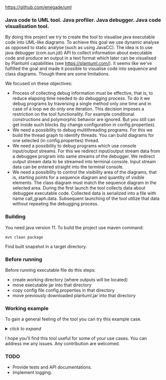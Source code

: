 
https://github.com/enegade/uml

### Java code to UML tool. Java profiler. Java debugger. Java code visualisation tool.

By doing this project we try to create the tool to visualise java executable code into UML-like diagrams. To achieve this goal we use dynamic analyse as opposed to static analyse (such as using JavaCC). The idea is to use java debugger (com.sun.jdi) API to collect information about executable code and produce an output in a text format which later can be visualised by Plantuml capabilities (see https://plantuml.com/). it seems like we've fulfilled the goal and made it possible to visualise code into sequence and class diagrams. Though there are some limitations.

We focused on these objectives:
- Process of collecting debug information must be effective, that is, to reduce elapsing time needed to do debugging process. To do it we debug programs by traversing a single method only one time and in case of a loop we do only one iteration. This decision imposes a restriction on the tool functionality. For example conditional constructions and polymorphic behavior are ignored. But you still can get inside such blocks (by change configuration in config.properties). 
- We need a possibility to debug multithreading programs. For this we build the thread graph to identify threads. You can build diagrams for one selected (in config.properties) thread.
- We need a possibility to debug programs which use console input/output streams. For this we redirect input/output stream data from a debuggee program into same streams of the debugger. We redirect output stream data to be streamed into terminal console. Input stream data can be entered straight into the terminal console.
- We need a possibility to control the visibility area of the diagrams, that is, starting points for a sequence diagram and quantity of visible elements. The class diagram must match the sequence diagram in the selected area. During the first launch the tool collects data about debuggee executable code. Collected data is serialized into a file with name call_graph.data. Subsequent launching of the tool utilize that data without repeating the debugging process.


### Building

You need java version 11. To build the project use maven command:
```code
mvn clean package
```
Find built snapshot in a target directory.


### Before running

Before running executable file do this steps:
- create working directory (where outputs will be located)
- move executable jar into that directory
- copy config file config.properties in that directory
- move previously downloaded plantuml.jar into that directory


### Working example

To gain a general feeling of the tool you can try this example case.

<details>
  <summary><i>click to expand</i></summary>

In this example we try to explain base features. For simplicity, we'll be using junit example. For prerequisites, you need to look at https://github.com/junit-team/junit4/wiki/Getting-started

Do this steps:

- Do [before running](#before-running) steps.

- Edit config.properties and set parameters:
```code
startup.from.class=CalculatorTest
startup.from.method=void evaluatesExpression()
```
Edit <i>argument.options</i> parameter, so it points to a right classpath where junit libraries and example code are located.

- Move into working directory and use terminal to run commands:
```code
java -jar uml-0.0.1-SNAPSHOT-jar-with-dependencies.jar
```

- Output files class.txt and sequence.txt represents uml diagrams in plantuml text format. You can convert it to svg format using commands:
```code
java -jar plantuml.jar sequence.txt -tsvg
java -jar plantuml.jar class.txt -tsvg
```

- To acquire diagrams in convenient png format you need to use inkscape tool (installing separately) that can convert svg to png. Run commands:
```code
inkscape -z -e sequence.png -w 3518 -h 3294 -b '#ffffff' sequence.svg
inkscape -z -e class.png -w 2408 -h 1126 -b '#ffffff' class.svg
```
||
|----|
| :point_up: <i>There are tips for using inkscape. To change output image scale use option -w to set required width and -h to set required height. Original scale you can find in inkscape output text (look for text like </i>Area 0:0:2408:1126 exported to <i>).</i> |

<details>
  <summary>resulting diagrams (<i>click to expand</i>)</summary>
 
  ![alt text](https://github.com/enegade/uml/blob/master/docs/imgs/readme/sequence_1.png?raw=true)
  ![alt text](https://github.com/enegade/uml/blob/master/docs/imgs/readme/class_1.png?raw=true)
</details>

You can see thread map of running code. For that run
```code
java -jar plantuml.jar threads.txt -tsvg
inkscape -z -e threads.png -w 729 -h 94 -b '#ffffff' threads.svg
```
<details>
  <summary>resulting thread graph (<i>click to expand</i>)</summary>
  
  ![alt text](https://github.com/enegade/uml/blob/master/docs/imgs/readme/threads.png?raw=true)
</details>

Diagrams can be built for code running in a selected thread. By default, the main thread is selected. It is possible to select other thread by editing thread_creating_order parameter in config.properties.

Output file call_graph.data contains serialized call graph of the running code. In the first run the tool generates this file. In the subsequent runs the tool checks for the presence of this file and if so does not run debuggee program again. This file contains information that is collected during debugger process and used to build diagrams. Area visible on diagrams is limited by a configuration, so you can change displayed scope by editing *_types.json file.

To have ability to change visible area on the diagrams we use selectors that represented in json format. Using the selectors you can specify a type or a method. *_types.json contains a list of all types, information about which was collected during debugging process. The diagrams are built in specified way. The sequence diagram is built first. Then types and relations displayed on the sequence diagram are reflected on the class diagram. You can apply filters to types and methods. Existed filters are: **starting**, **trimming**, **hidden**, **suppressed**, **skipped**. If you apply a filter to a type it means that the filter is applied to all methods defined by the type.
- **starting** - specify methods the sequence diagram is started from.
- **trimming** - specify methods the sequence diagram is stopped on. These methods are rendered on the diagram in a red color. By default, the rendering depth is 5. You can change this behavior by editing config.properties.
- **suppressed** - specify methods the sequence diagram is stopped on. These methods are rendered like simple operation. By default, all methods defined in String type are **suppressed**. If within visible part of the sequence diagram an object is created and this object has not calls from or to, then **suppressed** filter is applied to constructor of this object. The types which is pointed by this filter are not rendered on the class diagram. By default, Object type is not rendered on the class diagram.
- **hidden** - specify methods which are not rendered on the diagrams.
- **skipped** - specify methods which are not rendered on the diagrams. But transitive methods which are called inside will be rendered.

For example, you can edit the diagram from the previous steps:
- Find a type selector named <i>java.lang.ClassLoader</i>.
- Find a method named <i>java.lang.Class loadClass(java.lang.String)</i>.
- Change the **hidden** parameter of this method to <i>true</i>.
- Do the steps to obtain diagrams:
```code
java -jar uml-0.0.1-SNAPSHOT-jar-with-dependencies.jar
java -jar plantuml.jar sequence.txt -tsvg
java -jar plantuml.jar class.txt -tsvg
inkscape -z -e sequence.png -w 1809 -h 1321 -b '#ffffff' sequence.svg
inkscape -z -e class.png -w 759 -h 801 -b '#ffffff' class.svg
```


<details>
  <summary>resulting diagrams (<i>click to expand</i>)</summary>
  
  ![alt text](https://github.com/enegade/uml/blob/master/docs/imgs/readme/sequence_2.png?raw=true)
  ![alt text](https://github.com/enegade/uml/blob/master/docs/imgs/readme/class_2.png?raw=true)
</details>

Besides **loop** constructions you can use **alt** constructions:
- Find a type selector named <i>java.lang.Integer</i>.
- Find a method named <i>int parseInt(java.lang.String, int)</i>.
- Add condition selector to the <i>conditions</i>:
```code
          {
            "conditionType": "ALT",
            "title": "if (len > 0) {",
            "startLine": 632,
            "endLine": 660,
            "components": []
          }
```
- Do the steps to obtain diagrams.

<details>
  <summary>resulting diagrams (<i>click to expand</i>)</summary>
  
  ![alt text](https://github.com/enegade/uml/blob/master/docs/imgs/readme/sequence_3.png?raw=true)
</details>

You can hide several method calls from a particular method by using the **hiding** construction. Place it into <i>hidingConditions</i> selector:
- Find a type selector named <i>CalculatorTest</i>.
- Find a method named <i>void evaluatesExpression()</i>.
- Add **hiding** selector to the <i>hidingConditions</i>:
```code
          {
            "conditionType": "HIDING",
            "title": "",
            "startLine": 7,
            "endLine": 7,
            "components": []
          }
```
- Do the steps to obtain diagrams.

<details>
  <summary>resulting diagrams (<i>click to expand</i>)</summary>
  
  ![alt text](https://github.com/enegade/uml/blob/master/docs/imgs/readme/sequence_4.png?raw=true)
</details>

</details>


I hope you'll find this tool useful for some of your use cases. You can address me any issues. Any contribution are welcomed.

### TODO

- Provide tests and API documentations.
- Implement logging.
